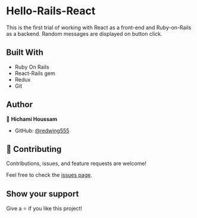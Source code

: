  # Hello-Rails-React

This is the first trial of  working with  React as a front-end and Ruby-on-Rails as a backend. Random messages are displayed on button click.
## Built With

- Ruby On Rails
- React-Rails gem
- Redux
- Git

## Author

👤 **Hichami Houssam**

- GitHub: [@redwing555](https://github.com/redwing555/)


## 🤝 Contributing

Contributions, issues, and feature requests are welcome!

Feel free to check the [issues page](https://github.com/redwing555/hello-rails-react/issues).

## Show your support

Give a ⭐️ if you like this project!